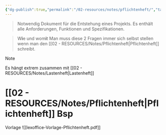 ```yaml
---
{"dg-publish":true,"permalink":"/02-resources/notes/pflichtenheft/","tags":["GFN/prüfungsrelevant/AP1","projektmanagement"],"noteIcon":"","updated":"2025-07-12T13:31:41.311+02:00"}
---
```


>Notwendig Dokument für die Entstehung eines Projekts.
>Es enthält alle Anforderungen, Funktionen und Spezifikationen.
 
>W**i**e und wom**i**t
>Man muss diese 2 Fragen immer sich selbst stellen wenn man den [[02 - RESOURCES/Notes/Pflichtenheft\|Pflichtenheft]] schreibt.

>[!note] 
>Es hängt extrem zusammen mit [[02 - RESOURCES/Notes/Lastenheft\|Lastenheft]]


# [[02 - RESOURCES/Notes/Pflichtenheft\|Pflichtenheft]] Bsp
Vorlage
![[lexoffice-Vorlage-Pflichtenheft.pdf]]
